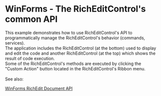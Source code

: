 # WinForms - The RichEditControl's common API


<p>This example demonstrates how to use RichEditControl's API to programmatically manage the RichEditControl's behavior (commands, services).<br />The application includes the RichEditControl (at the bottom) used to display and edit the code and another RichEditControl (at the top) which shows the result of code execution.<br />Some of the RichEditControl's methods are executed by clicking the "Custom Action" button located in the RichEditControl's Ribbon menu.<br /><br />See also:</p>
<p><a href="https://www.devexpress.com/Support/Center/p/E5219">WinForms RichEdit Document API</a></p>

<br/>


